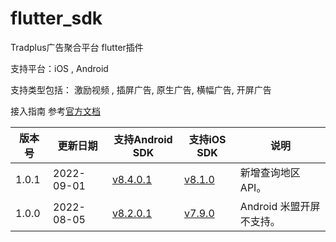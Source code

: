 # flutter_sdk

Tradplus广告聚合平台 flutter插件 

支持平台：iOS , Android

支持类型包括： 激励视频 , 插屏广告, 原生广告, 横幅广告, 开屏广告

接入指南 参考[官方文档](https://docs.tradplusad.com/docs/integration_flutter/flutter_integration_base/sdk_config)


|版本号 |更新日期 |支持Android SDK |支持iOS SDK | 说明 |
| ------------  |------------ |------------ |----------- |----------- |
| 1.0.1 |2022-09-01 |  [v8.4.0.1](https://docs.tradplusad.com/docs/tradplussdk_android_doc_v6/download/) | [v8.1.0](https://docs.tradplusad.com/docs/integration_ios/download) | 新增查询地区API。|
| 1.0.0 |2022-08-05 |  [v8.2.0.1](https://docs.tradplusad.com/docs/tradplussdk_android_doc_v6/download/) | [v7.9.0](https://docs.tradplusad.com/docs/integration_ios/download) | Android 米盟开屏不支持。|
